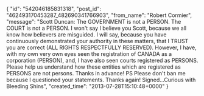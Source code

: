  {
   "id": "542046185831318",
   "post_id": "462493170453287_482690341766903",
   "from_name": "Robert Cormier",
   "message": "Scott Duncan: The GOVERNMENT is not a PERSON. The COURT is not a PERSON. I won't say I believe you Scott, because we all know how believers are misguided. I will say, because you have continuously demonstrated your authority in these matters, that I TRUST you are correct (ALL RIGHTS RESPECTFULLY RESERVED). However, I have, with my own very own eyes seen the registration of CANADA as a corporation (PERSON), and, I have also seen courts registered as PERSONS. Please help us understand how these entities which are registered as PERSONS are not persons. Thanks in advance! PS Please don't ban me because I questioned your statements. Thanks again! Signed...Curious with Bleeding Shins",
   "created_time": "2013-07-28T15:10:48+0000"
 }
